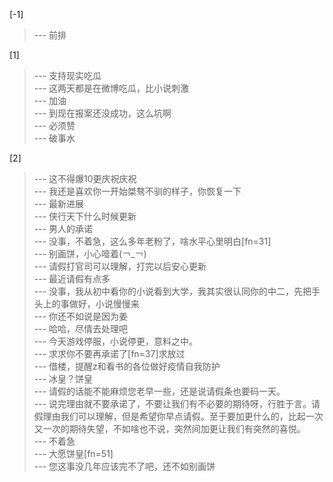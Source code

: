 
[-1] 
>--- 前排<br>

[1] 
>--- 支持现实吃瓜<br>
>--- 这两天都是在微博吃瓜，比小说刺激<br>
>--- 加油<br>
>--- 到现在报案还没成功，这么坑啊<br>
>--- 必须赞<br>
>--- 破事水<br>

[2] 
>--- 这不得爆10更庆祝庆祝<br>
>--- 我还是喜欢你一开始桀骜不驯的样子，你恢复一下<br>
>--- 最新进展<br>
>--- 侠行天下什么时候更新<br>
>--- 男人的承诺<br>
>--- 没事，不着急，这么多年老粉了，啥水平心里明白[fn=31]<br>
>--- 别画饼，小心噎着(￢_￢)<br>
>--- 请假打官司可以理解，打完以后安心更新<br>
>--- 最近请假有点多<br>
>--- 没事，我从初中看你的小说看到大学，我其实很认同你的中二，先把手头上的事做好，小说慢慢来<br>
>--- 你还不如说是因为姜<br>
>--- 哈哈，尽情去处理吧<br>
>--- 今天游戏停服，小说停更，意料之中。<br>
>--- 求求你不要再承诺了[fn=37]求放过<br>
>--- 借楼，提醒z和看书的各位做好疫情自我防护<br>
>--- 冰皇？饼皇<br>
>--- 请假的话能不能麻烦您老早一些，还是说请假条也要码一天。<br>
>--- 说完理由就不要承诺了，不要让我们有不必要的期待呀，行胜于言。请假理由我们可以理解，但是希望你早点请假。至于要加更什么的，比起一次又一次的期待失望，不如啥也不说，突然间加更让我们有突然的喜悦。<br>
>--- 不着急<br>
>--- 大愿饼皇[fn=51]<br>
>--- 您这事没几年应该完不了吧，还不如别画饼<br>
